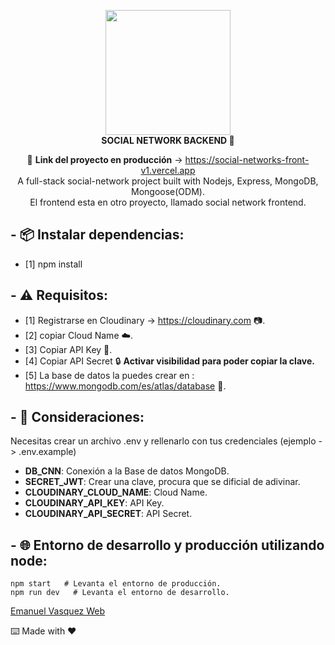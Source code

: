 <div align="center">

<img width="200" src="https://res.cloudinary.com/emanuel-hardwell/image/upload/v1659587554/dise%C3%B1o/favicon_rce5fa.png" /><br />
<strong>SOCIAL NETWORK BACKEND 🚀</strong>

🔗 **Link del proyecto en producción** -> https://social-networks-front-v1.vercel.app<br />
A full-stack social-network project built with Nodejs, Express, MongoDB, Mongoose(ODM).<br />
El frontend esta en otro proyecto, llamado social network frontend.<br />

</div>

## - 📦 Instalar dependencias:

- [1] npm install

## - ⚠️ Requisitos:

- [1] Registrarse en Cloudinary -> https://cloudinary.com 📷.
- [2] copiar Cloud Name ☁️.
- [3] Copiar API Key 🔑.
- [4] Copiar API Secret 🔒 **Activar visibilidad para poder copiar la clave.**
- [5] La base de datos la puedes crear en : https://www.mongodb.com/es/atlas/database 💾.

## - 👀 Consideraciones:
Necesitas crear un archivo .env y rellenarlo con tus credenciales (ejemplo -> .env.example)

- **DB_CNN**: Conexión a la Base de datos MongoDB.
- **SECRET_JWT**: Crear una clave, procura que se dificial de adivinar.
- **CLOUDINARY_CLOUD_NAME**: Cloud Name.
- **CLOUDINARY_API_KEY**: API Key.
- **CLOUDINARY_API_SECRET**: API Secret.

## - 🌐 Entorno de desarrollo y producción utilizando node:

```
npm start   # Levanta el entorno de producción.
npm run dev   # Levanta el entorno de desarrollo.
```

[Emanuel Vasquez Web](https://emanuelhardwell.github.io)

⌨️ Made with ❤️
